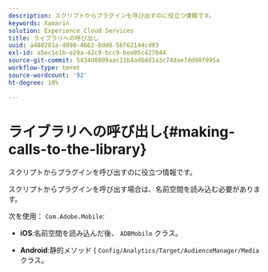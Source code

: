```yaml
---
description: スクリプトからプラグインを呼び出すのに役立つ情報です。
keywords: Xamarin
solution: Experience Cloud Services
title: ライブラリへの呼び出し
uuid: a480201a-4090-4662-8dd8-56f62144cd93
exl-id: a5ec1e1b-e29a-42c9-bcc9-bee05c427044
source-git-commit: 5434d8809aac11b4ad6dd1a3c74dae7dd98f095a
workflow-type: tm+mt
source-wordcount: '92'
ht-degree: 10%

---
```


# ライブラリへの呼び出し{#making-calls-to-the-library}

スクリプトからプラグインを呼び出すのに役立つ情報です。

スクリプトからプラグインを呼び出す場合は、名前空間を読み込む必要があります。

次を使用： `Com.Adobe.Mobile`:

* **iOS**:名前空間を読み込んだ後、 `ADBMobile` クラス。

* **Android**:静的メソッド ( `Config/Analytics/Target/AudienceManager/Media`クラス。
